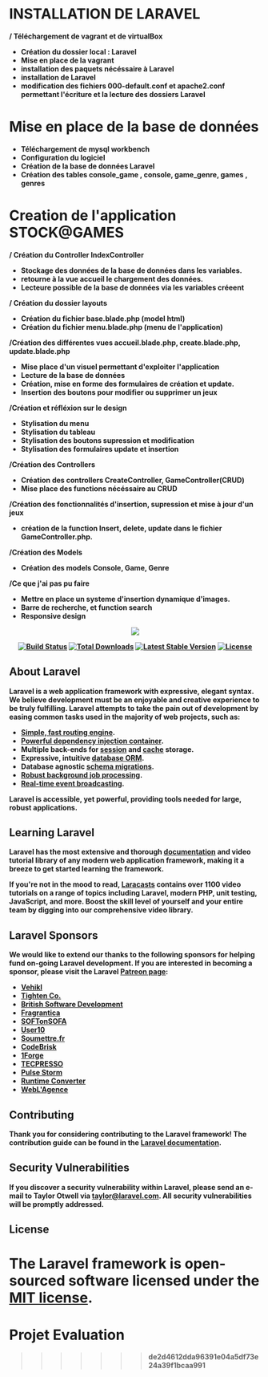 <h1>INSTALLATION DE LARAVEL</h1>

<b>/ Téléchargement de vagrant et de virtualBox

   - Création du dossier local : Laravel
   - Mise en place de la vagrant
   - installation des paquets nécéssaire à Laravel
   - installation de Laravel
   - modification des fichiers 000-default.conf et apache2.conf 
     permettant l'écriture et la lecture des dossiers Laravel


<h1>Mise en place de la base de données</h1>

   - Téléchargement de mysql workbench
   - Configuration du logiciel
   - Création de la base de données Laravel
   - Création des tables console_game , console, game_genre, games , genres


<h1> Creation de l'application STOCK@GAMES</h1>


/ Création du Controller IndexController
    
   - Stockage des données de la base de données dans les variables.
   - retourne à la vue accueil le chargement des données.
   - Lecteure possible de la base de données via les variables créeent
    
/ Création du dossier layouts 

   - Création du fichier base.blade.php  (model html)
   - Création du fichier menu.blade.php  (menu de l'application)
    
    
/Création des différentes vues accueil.blade.php, create.blade.php, update.blade.php

   - Mise place d'un visuel permettant d'exploiter l'application
   - Lecture de la base de données
   - Création, mise en forme des formulaires de création et update.
   - Insertion des boutons pour modifier ou supprimer un jeux
   
/Création et réfléxion sur le design

   - Stylisation du menu
   - Stylisation du tableau
   - Stylisation des boutons supression et modification
   - Stylisation des formulaires update et insertion
 
   
/Création des Controllers

   - Création des controllers CreateController, GameController(CRUD)
   - Mise place des functions nécéssaire au CRUD

/Création des fonctionnalités d'insertion, supression et mise à jour d'un jeux

   - création de la function Insert, delete, update dans le fichier GameController.php.
   
   
/Création des Models

   - Création des models Console, Game, Genre
   

/Ce que j'ai pas pu faire
    
   - Mettre en place un systeme d'insertion dynamique d'images.
   - Barre de recherche, et function search
   - Responsive design


   



<p align="center"><img src="https://laravel.com/assets/img/components/logo-laravel.svg"></p>

<p align="center">
<a href="https://travis-ci.org/laravel/framework"><img src="https://travis-ci.org/laravel/framework.svg" alt="Build Status"></a>
<a href="https://packagist.org/packages/laravel/framework"><img src="https://poser.pugx.org/laravel/framework/d/total.svg" alt="Total Downloads"></a>
<a href="https://packagist.org/packages/laravel/framework"><img src="https://poser.pugx.org/laravel/framework/v/stable.svg" alt="Latest Stable Version"></a>
<a href="https://packagist.org/packages/laravel/framework"><img src="https://poser.pugx.org/laravel/framework/license.svg" alt="License"></a>
</p>

## About Laravel

Laravel is a web application framework with expressive, elegant syntax. We believe development must be an enjoyable and creative experience to be truly fulfilling. Laravel attempts to take the pain out of development by easing common tasks used in the majority of web projects, such as:

- [Simple, fast routing engine](https://laravel.com/docs/routing).
- [Powerful dependency injection container](https://laravel.com/docs/container).
- Multiple back-ends for [session](https://laravel.com/docs/session) and [cache](https://laravel.com/docs/cache) storage.
- Expressive, intuitive [database ORM](https://laravel.com/docs/eloquent).
- Database agnostic [schema migrations](https://laravel.com/docs/migrations).
- [Robust background job processing](https://laravel.com/docs/queues).
- [Real-time event broadcasting](https://laravel.com/docs/broadcasting).

Laravel is accessible, yet powerful, providing tools needed for large, robust applications.

## Learning Laravel

Laravel has the most extensive and thorough [documentation](https://laravel.com/docs) and video tutorial library of any modern web application framework, making it a breeze to get started learning the framework.

If you're not in the mood to read, [Laracasts](https://laracasts.com) contains over 1100 video tutorials on a range of topics including Laravel, modern PHP, unit testing, JavaScript, and more. Boost the skill level of yourself and your entire team by digging into our comprehensive video library.

## Laravel Sponsors

We would like to extend our thanks to the following sponsors for helping fund on-going Laravel development. If you are interested in becoming a sponsor, please visit the Laravel [Patreon page](http://patreon.com/taylorotwell):

- **[Vehikl](https://vehikl.com/)**
- **[Tighten Co.](https://tighten.co)**
- **[British Software Development](https://www.britishsoftware.co)**
- [Fragrantica](https://www.fragrantica.com)
- [SOFTonSOFA](https://softonsofa.com/)
- [User10](https://user10.com)
- [Soumettre.fr](https://soumettre.fr/)
- [CodeBrisk](https://codebrisk.com)
- [1Forge](https://1forge.com)
- [TECPRESSO](https://tecpresso.co.jp/)
- [Pulse Storm](http://www.pulsestorm.net/)
- [Runtime Converter](http://runtimeconverter.com/)
- [WebL'Agence](https://weblagence.com/)

## Contributing

Thank you for considering contributing to the Laravel framework! The contribution guide can be found in the [Laravel documentation](http://laravel.com/docs/contributions).

## Security Vulnerabilities

If you discover a security vulnerability within Laravel, please send an e-mail to Taylor Otwell via [taylor@laravel.com](mailto:taylor@laravel.com). All security vulnerabilities will be promptly addressed.

## License

The Laravel framework is open-sourced software licensed under the [MIT license](http://opensource.org/licenses/MIT).
=======
# Projet Evaluation
>>>>>>> de2d4612dda96391e04a5df73e24a39f1bcaa991

